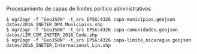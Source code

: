 Procesamiento de capas de límites político administrativos
```terminal
$ ogr2ogr -f "GeoJSON" -t_srs EPSG:4326 capa-municipios.geojson datos/2016_INETER_DPA_Municipios.shp
$ ogr2ogr -f "GeoJSON" -t_srs EPSG:4326 capa-comunidades.geojson datos/LIM_COM_INETER_2016_Code.shp
$ ogr2ogr -f "GeoJSON" -t_srs EPSG:4326 capa-limite_nicaragua.geojson datos/2016_INETER_Internacional_Lin.shp
```
